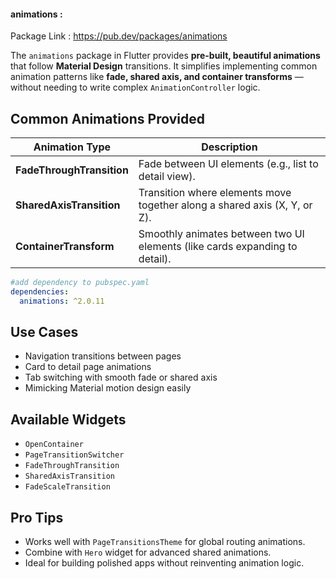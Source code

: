 #### animations :

Package Link : https://pub.dev/packages/animations

The `animations` package in Flutter provides **pre-built, beautiful animations** that follow **Material Design** transitions. It simplifies implementing common animation patterns like **fade, shared axis, and container transforms** — without needing to write complex `AnimationController` logic.

## Common Animations Provided

| Animation Type            | Description                                                                 |
| ------------------------- | --------------------------------------------------------------------------- |
| **FadeThroughTransition** | Fade between UI elements (e.g., list to detail view).                       |
| **SharedAxisTransition**  | Transition where elements move together along a shared axis (X, Y, or Z).   |
| **ContainerTransform**    | Smoothly animates between two UI elements (like cards expanding to detail). |

```yaml
#add dependency to pubspec.yaml
dependencies:
  animations: ^2.0.11 
```

## Use Cases

- Navigation transitions between pages
- Card to detail page animations
- Tab switching with smooth fade or shared axis
- Mimicking Material motion design easily
## Available Widgets

- `OpenContainer`
- `PageTransitionSwitcher`
- `FadeThroughTransition`
- `SharedAxisTransition`
- `FadeScaleTransition`
##  Pro Tips

- Works well with `PageTransitionsTheme` for global routing animations.
- Combine with `Hero` widget for advanced shared animations.
- Ideal for building polished apps without reinventing animation logic.